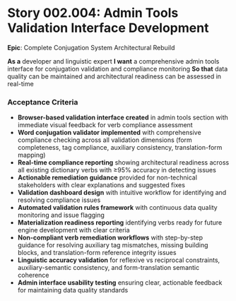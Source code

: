 # Story 002.004: Admin Tools Validation Interface Development

**Epic**: Complete Conjugation System Architectural Rebuild

**As a** developer and linguistic expert
**I want** a comprehensive admin tools interface for conjugation validation and compliance monitoring
**So that** data quality can be maintained and architectural readiness can be assessed in real-time

### Acceptance Criteria
- **Browser-based validation interface created** in admin tools section with immediate visual feedback for verb compliance assessment
- **Word conjugation validator implemented** with comprehensive compliance checking across all validation dimensions (form completeness, tag compliance, auxiliary consistency, translation-form mapping)
- **Real-time compliance reporting** showing architectural readiness across all existing dictionary verbs with ≥95% accuracy in detecting issues
- **Actionable remediation guidance** provided for non-technical stakeholders with clear explanations and suggested fixes
- **Validation dashboard design** with intuitive workflow for identifying and resolving compliance issues
- **Automated validation rules framework** with continuous data quality monitoring and issue flagging
- **Materialization readiness reporting** identifying verbs ready for future engine development with clear criteria
- **Non-compliant verb remediation workflows** with step-by-step guidance for resolving auxiliary tag mismatches, missing building blocks, and translation-form reference integrity issues
- **Linguistic accuracy validation** for reflexive vs reciprocal constraints, auxiliary-semantic consistency, and form-translation semantic coherence
- **Admin interface usability testing** ensuring clear, actionable feedback for maintaining data quality standards
